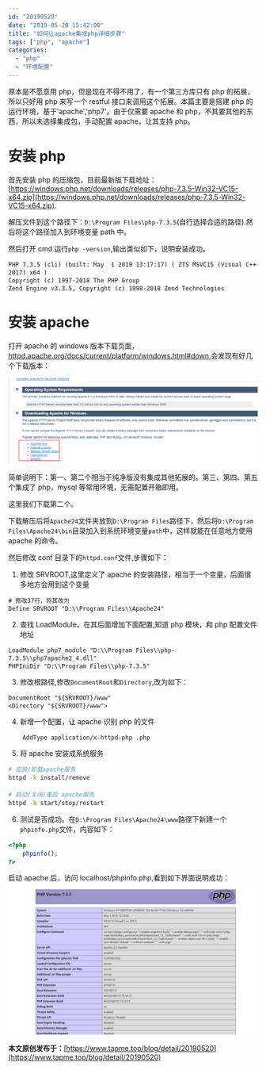 ```yaml
---
id: "20190520"
date: "2019-05-20 15:42:00"
title: "如何让apache集成php详细步骤"
tags: ["php", "apache"]
categories:
  - "php"
  - "环境配置"
---
```


原本是不愿意用 php，但是现在不得不用了，有一个第三方库只有 php 的拓展，所以只好用 php 来写一个 restful 接口来调用这个拓展。本篇主要是搭建 php 的运行环境，基于'apache','php7'。由于仅需要 apache 和 php，不其要其他的东西，所以未选择集成包，手动配置 apache，让其支持 php。

# 安装 php

首先安装 php 的压缩包，目前最新版下载地址：[https://windows.php.net/downloads/releases/php-7.3.5-Win32-VC15-x64.zip](https://windows.php.net/downloads/releases/php-7.3.5-Win32-VC15-x64.zip).

解压文件到这个路径下：`D:\Program Files\php-7.3.5`(自行选择合适的路径).然后将这个路径加入到环境变量 path 中。

然后打开 cmd 运行`php -version`,输出类似如下，说明安装成功。

```
PHP 7.3.5 (cli) (built: May  1 2019 13:17:17) ( ZTS MSVC15 (Visual C++ 2017) x64 )
Copyright (c) 1997-2018 The PHP Group
Zend Engine v3.3.5, Copyright (c) 1998-2018 Zend Technologies
```

# 安装 apache

打开 apache 的 windows 版本下载页面，[httpd.apache.org/docs/current/platform/windows.html#down](httpd.apache.org/docs/current/platform/windows.html#down),会发现有好几个下载版本：

![下载页面](https://raw.githubusercontent.com/FleyX/files/master/blogImg/20190520114627.png)

简单说明下：第一、第二个相当于纯净版没有集成其他拓展的。第三、第四、第五个集成了 php，mysql 等常用环境，无需配置开箱即用。

<!-- more -->

这里我们下载第二个。

下载解压后将`Apache24`文件夹放到`D:\Program Files`路径下，然后将`D:\Program Files\Apache24\bin`目录加入到系统环境变量`path`中，这样就能在任意地方使用 apache 的命令。

然后修改 conf 目录下的`httpd.conf`文件,步骤如下：

1. 修改 SRVROOT,这里定义了 apache 的安装路径，相当于一个变量，后面很多地方会用到这个变量

```
# 修改37行，将其改为
Define SRVROOT "D:\\Program Files\\Apache24"
```

2. 查找 LoadModule，在其后面增加下面配置,知道 php 模块，和 php 配置文件地址

```
LoadModule php7_module "D:\\Program Files\\php-7.3.5\\php7apache2_4.dll"
PHPIniDir "D:\\Program Files\\php-7.3.5"
```

3. 修改根路径,修改`DocumentRoot`和`Directory`,改为如下：

```
DocumentRoot "${SRVROOT}/www"
<Directory "${SRVROOT}/www">
```

4. 新增一个配置，让 apache 识别 php 的文件

```
	AddType application/x-httpd-php .php
```

5. 将 apache 安装成系统服务

```bash
# 安装/卸载apache服务
httpd -k install/remove

# 启动/关闭/重启 apache服务
httpd -k start/stop/restart
```

6. 测试是否成功。在`D:\Program Files\Apache24\www`路径下新建一个`phpinfo.php`文件，内容如下：

```php
<?php
    phpinfo();
?>
```

启动 apache 后，访问 localhost/phpinfo.php,看到如下界面说明成功：

![php info](https://raw.githubusercontent.com/FleyX/files/master/blogImg/20190521201347.png)

**本文原创发布于：**[https://www.tapme.top/blog/detail/20190520](https://www.tapme.top/blog/detail/20190520)
